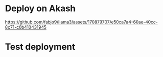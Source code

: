 # Deploy on Akash


https://github.com/fabjo9/llama3/assets/170879707/e50ca7a4-60ae-40cc-8c71-c0b410431945



# Test deployment
